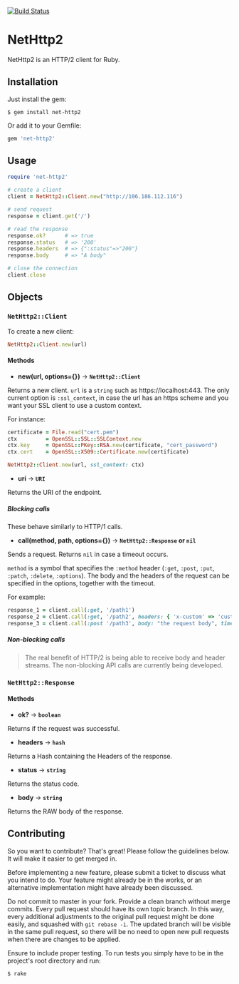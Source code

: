 [![Build Status](https://travis-ci.org/ostinelli/net-http2.svg?branch=master)](https://travis-ci.org/ostinelli/net-http2)

# NetHttp2

NetHttp2 is an HTTP/2 client for Ruby.


## Installation
Just install the gem:

```
$ gem install net-http2
```

Or add it to your Gemfile:

```ruby
gem 'net-http2'
```

## Usage

```ruby
require 'net-http2'

# create a client
client = NetHttp2::Client.new("http://106.186.112.116")

# send request
response = client.get('/')

# read the response
response.ok?      # => true
response.status   # => '200'
response.headers  # => {":status"=>"200"}
response.body     # => "A body"

# close the connection
client.close
```


## Objects

### `NetHttp2::Client`
To create a new client:

```ruby
NetHttp2::Client.new(url)
```

#### Methods

 * **new(url, options={})** → **`NetHttp2::Client`**

 Returns a new client. `url` is a `string` such as https://localhost:443.
 The only current option is `:ssl_context`, in case the url has an https scheme and you want your SSL client to use a custom context.

 For instance:

  ```ruby
  certificate = File.read("cert.pem")
  ctx         = OpenSSL::SSL::SSLContext.new
  ctx.key     = OpenSSL::PKey::RSA.new(certificate, "cert_password")
  ctx.cert    = OpenSSL::X509::Certificate.new(certificate)

  NetHttp2::Client.new(url, ssl_context: ctx)
  ```

 * **uri** → **`URI`**

 Returns the URI of the endpoint.

##### Blocking calls
These behave similarly to HTTP/1 calls.

 * **call(method, path, options={})** → **`NetHttp2::Response` or `nil`**

 Sends a request. Returns `nil` in case a timeout occurs.

 `method` is a symbol that specifies the `:method` header (`:get`, `:post`, `:put`, `:patch`, `:delete`, `:options`). The body and the headers of the request can be specified in the options, together with the timeout.

  For example:

  ```ruby
  response_1 = client.call(:get, '/path1')
  response_2 = client.call(:get, '/path2', headers: { 'x-custom' => 'custom' })
  response_3 = client.call(:post '/path3', body: "the request body", timeout: 1)
  ```


##### Non-blocking calls

> The real benefit of HTTP/2 is being able to receive body and header streams. The non-blocking API calls are currently being developed.


### `NetHttp2::Response`

#### Methods

 * **ok?** → **`boolean`**

 Returns if the request was successful.

 * **headers** → **`hash`**

 Returns a Hash containing the Headers of the response.

 * **status** → **`string`**

 Returns the status code.

 * **body** → **`string`**

 Returns the RAW body of the response.


## Contributing
So you want to contribute? That's great! Please follow the guidelines below. It will make it easier to get merged in.

Before implementing a new feature, please submit a ticket to discuss what you intend to do. Your feature might already be in the works, or an alternative implementation might have already been discussed.

Do not commit to master in your fork. Provide a clean branch without merge commits. Every pull request should have its own topic branch. In this way, every additional adjustments to the original pull request might be done easily, and squashed with `git rebase -i`. The updated branch will be visible in the same pull request, so there will be no need to open new pull requests when there are changes to be applied.

Ensure to include proper testing. To run tests you simply have to be in the project's root directory and run:

```bash
$ rake
```
